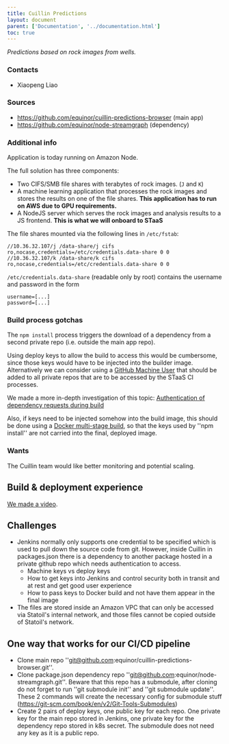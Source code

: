 ```yaml
---
title: Cuillin Predictions
layout: document
parent: ['Documentation', '../documentation.html']
toc: true
---
```


_Predictions based on rock images from wells._

### Contacts
  - Xiaopeng Liao

### Sources
  - https://github.com/equinor/cuillin-predictions-browser (main app)
  - https://github.com/equinor/node-streamgraph (dependency)

### Additional info

Application is today running on Amazon Node.

The full solution has three components:
  - Two CIFS/SMB file shares with terabytes of rock images. (`J` and `K`)
  - A machine learning application that processes the rock images and stores the results on one of the file shares. **This application has to run on AWS due to GPU requirements.**
  - A NodeJS server which serves the rock images and analysis results to a JS frontend. **This is what we will onboard to STaaS**

The file shares mounted via the following lines in `/etc/fstab`:

```
//10.36.32.107/j /data-share/j cifs ro,nocase,credentials=/etc/credentials.data-share 0 0
//10.36.32.107/k /data-share/k cifs ro,nocase,credentials=/etc/credentials.data-share 0 0
```

`/etc/credentials.data-share` (readable only by root) contains the username and password in the form

```
username=[...]
password=[...]
```

### Build process gotchas

The `npm install` process triggers the download of a dependency from a second private repo (i.e. outside the main app repo).

Using deploy keys to allow the build to access this would be cumbersome, since those keys would have to be injected into the builder image. Alternatively we can consider using a [GitHub Machine User](https://developer.github.com/v3/guides/managing-deploy-keys/#machine-users) that should be added to all private repos that are to be accessed by the STaaS CI processes.

We made a more in-depth investigation of this topic: [Authentication of dependency requests during build](build-dependency-authentication.md)

Also, if keys need to be injected somehow into the build image, this should be done using a [Docker multi-stage build](https://docs.docker.com/develop/develop-images/multistage-build/), so that the keys used by ''npm install'' are not carried into the final, deployed image.

### Wants

The Cuillin team would like better monitoring and potential scaling.


## Build & deployment experience

[We made a video](https://statoil.slack.com/files/U9NTD5935/FABU19SJD/cuillin.mp4).

## Challenges
  * Jenkins normally only supports one credential to be specified which is used to pull down the source code from git. However, inside Cuillin in packages.json there is a dependency to another package hosted in a private github repo which needs authentication to access.
    * Machine keys vs deploy keys
    * How to get keys into Jenkins and control security both in transit and at rest and get good user experience
    * How to pass keys to Docker build and not have them appear in the final image
  * The files are stored inside an Amazon VPC that can only be accessed via Statoil's internal network, and those files cannot be copied outside of Statoil's network.

## One way that works for our CI/CD pipeline
  - Clone main repo ''git@github.com:equinor/cuillin-predictions-browser.git''.
  - Clone package.json dependency repo ''git@github.com:equinor/node-streamgraph.git''. Beware that this repo has a submodule, after cloning do not forget to run ''git submodule init'' and ''git submodule update''. These 2 commands will create the necessary config for submodule stuff (https://git-scm.com/book/en/v2/Git-Tools-Submodules)
  - Create 2 pairs of deploy keys, one public key for each repo. One private key for the main repo stored in Jenkins, one private key for the dependency repo stored in k8s secret. The submodule does not need any key as it is a public repo.